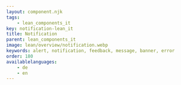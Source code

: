 ```yaml
---
layout: component.njk
tags: 
    - lean_components_it
key: notification-lean_it
title: Notification
parent: lean_components_it
image: lean/overview/notification.webp
keywords: alert, notification, feedback, message, banner, error
order: 180
availablelanguages: 
    - de
    - en
---
```

